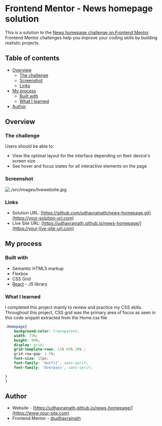 # Frontend Mentor - News homepage solution

This is a solution to the [News homepage challenge on Frontend Mentor](https://www.frontendmentor.io/challenges/news-homepage-H6SWTa1MFl). Frontend Mentor challenges help you improve your coding skills by building realistic projects. 

## Table of contents

- [Overview](#overview)
  - [The challenge](#the-challenge)
  - [Screenshot](#screenshot)
  - [Links](#links)
- [My process](#my-process)
  - [Built with](#built-with)
  - [What I learned](#what-i-learned)
- [Author](#author)

## Overview

### The challenge

Users should be able to:

- View the optimal layout for the interface depending on their device's screen size
- See hover and focus states for all interactive elements on the page

### Screenshot

![./src/images/livewebsite.jpg](./screenshot.jpg)


### Links

- Solution URL: [https://github.com/udhavrajnath/news-homepage.git](https://your-solution-url.com)
- Live Site URL: [https://udhavrajnath.github.io/news-homepage/](https://your-live-site-url.com)

## My process

### Built with

- Semantic HTML5 markup
- Flexbox
- CSS Grid
- [React](https://reactjs.org/) - JS library

### What I learned

I completed this project mainly to review and practice my CSS skills. Throughout this project, CSS grid was the primary area of focus as seen in this code snippet extracted from the Home.css file

```css
.Homepage{
    background-color: transparent;
    width: 75%;
    height: 90%;
    display: grid;
    grid-template-rows: 11% 65% 20% ;
    grid-row-gap: 1.5%;
    font-size: 15px;
    font-family: 'Outfit', sans-serif;
    font-family: 'Overpass', sans-serif;

}
}
```
## Author

- Website - [https://udhavrajnath.github.io/news-homepage/](https://www.your-site.com)
- Frontend Mentor - [@udhavrajnath](https://www.frontendmentor.io/profile/udhavrajnath)

